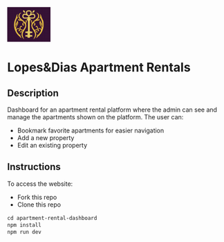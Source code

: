 <img src="./src/assets/logo.png" alt="Lopes&Dias logo" width="100"/>

# Lopes&Dias Apartment Rentals

## Description
Dashboard for an apartment rental platform where the admin can see and manage the apartments shown on the platform. The user can:

- Bookmark favorite apartments for easier navigation
- Add a new property
- Edit an existing property

## Instructions
To access the website:
- Fork this repo
- Clone this repo

```shell
cd apartment-rental-dashboard
npm install
npm run dev
```